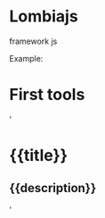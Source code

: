 # Lombiajs
framework js

Example:

# First tools #

'<div id="app">
  <h1>{{title}}</h1>
  <h2>{{description}}</h2>
</div>'

<script>
  new Lombia({
    name: 'probando',
    data: {
      title: 'My App in LombiaJS',
      description: 'thanks for all!!'
    }
  });
</script>
